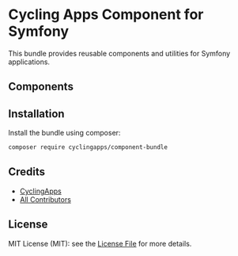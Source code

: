 # Cycling Apps Component for Symfony

This bundle provides reusable components and utilities for Symfony applications.

## Components



## Installation

Install the bundle using composer:

``` bash
composer require cyclingapps/component-bundle
```

## Credits

- [CyclingApps](https://github.com/cyclingapps)
- [All Contributors](../../contributors)

## License

MIT License (MIT): see the [License File](LICENSE) for more details.